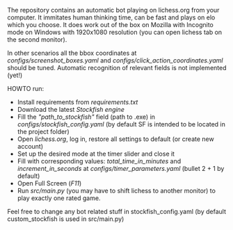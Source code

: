  The repository contains an automatic bot playing on lichess.org from your computer. 
 It immitates human thinking time, can be fast and plays on elo which you choose.
 It does work out of the box on Mozilla with Incognito mode on Windows with 1920x1080 resolution (you can open lichess tab on the second monitor).

In other scenarios all the bbox coordinates at *configs/screenshot_boxes.yaml* and *configs/click_action_coordinates.yaml* should be tuned. 
Automatic recognition of relevant fields is not implemented (yet!)

HOWTO run: 
  - Install requirements from *requirements.txt*
  - Download the latest *Stockfish engine*
  - Fill the *"path_to_stockfish"* field (path to .exe) in *configs/stockfish_config.yaml* (by default SF is intended to be located in the project folder)
  - Open *lichess.org*, log in, restore all settings to default (or create new account)
  - Set up the desired mode at the timer slider and close it
  - Fill with corresponding values: *total_time_in_minutes* and *increment_in_seconds* at *configs/timer_parameters.yaml* (bullet 2 + 1 by default)
  - Open Full Screen (*F11*)
  - Run *src/main.py* (you may have to shift lichess to another monitor) to play exactly one rated game.

  Feel free to change any bot related stuff in stockfish_config.yaml (by default custom_stockfish is used in src/main.py)
